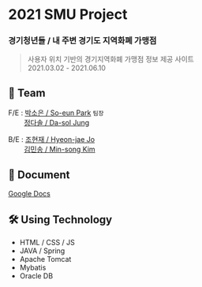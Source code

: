 # 2021 SMU Project 
### 경기청년들 / 내 주변 경기도 지역화폐 가맹점
>사용자 위치 기반의 경기지역화폐 가맹점 정보 제공 사이트   
>2021.03.02 - 2021.06.10

## 🤼‍ Team
F/E  :  [박소은 / So-eun Park][plink] `팀장`    
　　 [정다솔 / Da-sol Jung][dlink]

B/E  :  [조현재 / Hyeon-jae Jo][hlink]   
　　 [김민송 / Min-song Kim][klink]

[plink]: https://github.com/So-EunPark
[hlink]: https://github.com/jyi30
[dlink]: https://github.com/dasol-jeong
[klink]: https://github.com/kmin3560

   
## 📄 Document

[Google Docs][docs]

[docs]: https://docs.google.com/document/d/19mJG8Mn8I1cb489qlUQ66vdgjWV811fjScuU4fOgGA0/edit


## 🛠️ Using Technology
- HTML / CSS / JS
- JAVA / Spring
- Apache Tomcat
- Mybatis
- Oracle DB
